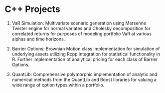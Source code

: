 # C++ Projects

1) VaR Simulation: Multivariate scenario generation using Mersenne Twister engine for normal variates and Cholesky decomposition for correlated returns for purposes of modeling portfolio VaR at various alphas and time horizons.

2) Barrier Options: Brownian Motion class implementation for simulation of underlying assets utilizing Rcpp integration for statistical functionality in R. Further implementation of analytical pricing for each class of Barrier Options.

3) QuantLib: Comprehensive polymorphic implementation of analytic and numerical methods from the QuantLib and Boost libraries for valuing a wide range of option types within a portfolio.
